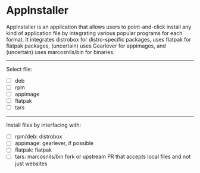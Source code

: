 # AppInstaller

AppInstaller is an application that allows users to point-and-click install any kind of application file by integrating various popular programs for each format. It integrates distrobox for distro-specific packages, uses flatpak for flatpak packages, (uncertain) uses Gearlever for appimages, and (uncertain) uses marcosnils/bin for binaries.

<hr>

Select file:

- [ ] deb
- [ ] rpm
- [ ] appimage
- [ ] flatpak
- [ ] tars
<hr>

Install files by interfacing with:

- [ ] rpm/deb: distrobox
- [ ] appimage: gearlever, if possible
- [ ] flatpak: flatpak
- [ ] tars: marcosnils/bin fork or upstream PR that accepts local files and not just websites
